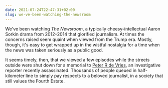 ```yaml
---
date: 2021-07-24T22:47:31+02:00
slug: we-ve-been-watching-the-newsroom
---
```

We've been watching _The Newsroom_, a typically cheesy-intellectual Aaron Sorkin drama from 2012–2014 that glorified journalism. At times the concerns raised seem quaint when viewed from the Trump era. Mostly, though, it's easy to get wrapped up in the wistful nostalgia for a time when the news was taken seriously as a public good.

It seems timely, then, that we viewed a few episodes while the streets outside were shut down for a memorial to [Peter R de Vries](https://en.wikipedia.org/wiki/Peter_R._de_Vries), an investigative reporter recently assassinated. Thousands of people queued in half-kilometer line to simply pay respects to a beloved journalist, in a society that still values the Fourth Estate.



